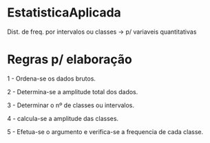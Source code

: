 # EstatisticaAplicada

Dist. de freq. por intervalos ou classes
-> p/ variaveis quantitativas


# Regras p/ elaboração
1 - Ordena-se os dados brutos.

2 - Determina-se a amplitude total dos dados.

3 - Determinar o nº de classes ou intervalos.

4 - calcula-se a amplitude das classes.

5 - Efetua-se o argumento e verifica-se a frequencia de cada classe.
